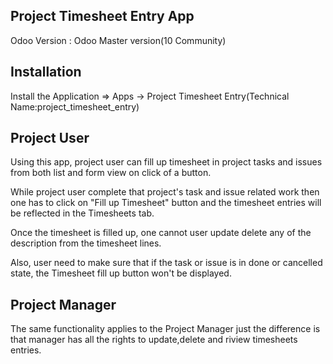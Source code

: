 Project Timesheet Entry App
------------------------------------

Odoo Version : Odoo Master version(10 Community)

Installation 
-------------------------------------
Install the Application => Apps -> Project Timesheet Entry(Technical Name:project_timesheet_entry)

Project User
-------------------------------------
Using this app, project user can fill up timesheet in project tasks and issues from both list and form view on click of a button.

While project user complete that project's task and issue related work then one has to click on "Fill up Timesheet" button and the timesheet entries will be reflected in the Timesheets tab.

Once the timesheet is filled up, one cannot user update delete any of the description from the timesheet lines.

Also, user need to make sure that if the task or issue is in done or cancelled state, the Timesheet fill up button won't be displayed.

Project Manager
-------------------------------------
The same functionality applies to the Project Manager just the difference is that manager has all the rights to update,delete and riview timesheets entries.